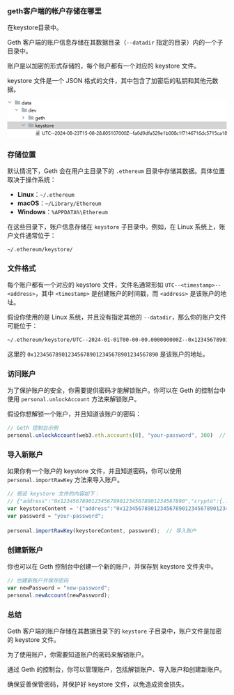 ### geth客户端的帐户存储在哪里

在keystore目录中。

Geth 客户端的账户信息存储在其数据目录（`--datadir` 指定的目录）内的一个子目录中。

账户是以加密的形式存储的，每个账户都有一个对应的 keystore 文件。

keystore 文件是一个 JSON 格式的文件，其中包含了加密后的私钥和其他元数据。

![image-20240917165611312](../../../picture/image-20240917165611312.png)

### 存储位置

默认情况下，Geth 会在用户主目录下的 `.ethereum` 目录中存储其数据。具体位置取决于操作系统：

- **Linux**：`~/.ethereum`
- **macOS**：`~/Library/Ethereum`
- **Windows**：`%APPDATA%\Ethereum`

在这些目录下，账户信息存储在 `keystore` 子目录中。例如，在 Linux 系统上，账户文件通常位于：

```
~/.ethereum/keystore/
```

### 文件格式

每个账户都有一个对应的 keystore 文件，文件名通常形如 `UTC--<timestamp>--<address>`，其中 `<timestamp>`
是创建账户的时间戳，而 `<address>` 是该账户的地址。

假设你使用的是 Linux 系统，并且没有指定其他的 `--datadir`，那么你的账户文件可能位于：

```sh
~/.ethereum/keystore/UTC--2024-01-01T00-00-00.000000000Z--0x1234567890123456789012345678901234567890
```

这里的 `0x1234567890123456789012345678901234567890` 是该账户的地址。

### 访问账户

为了保护账户的安全，你需要提供密码才能解锁账户。你可以在 Geth 的控制台中使用 `personal.unlockAccount` 方法来解锁账户。

假设你想解锁一个账户，并且知道该账户的密码：

```js
// Geth 控制台示例
personal.unlockAccount(web3.eth.accounts[0], "your-password", 300)  // 解锁账户，并保持解锁状态 300 秒
```

### 导入新账户

如果你有一个账户的 keystore 文件，并且知道密码，你可以使用 `personal.importRawKey` 方法来导入账户。

```js
// 假设 keystore 文件的内容如下：
// {"address":"0x1234567890123456789012345678901234567890","crypto":{...}}
var keystoreContent = '{"address":"0x1234567890123456789012345678901234567890","crypto":{...}}';
var password = "your-password";

personal.importRawKey(keystoreContent, password);  // 导入账户
```

### 创建新账户

你也可以在 Geth 控制台中创建一个新的账户，并保存到 keystore 文件夹中。

```js
// 创建新账户并保存密码
var newPassword = "new-password";
personal.newAccount(newPassword);
```

### 总结

Geth 客户端的账户存储在其数据目录下的 `keystore` 子目录中，账户文件是加密的 keystore 文件。

为了使用账户，你需要知道账户的密码来解锁账户。

通过 Geth 的控制台，你可以管理账户，包括解锁账户、导入账户和创建新账户。

确保妥善保管密码，并保护好 keystore 文件，以免造成资金损失。